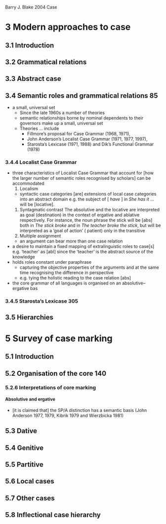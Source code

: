 Barry J. Blake 2004
Case

# 3 Modern approaches to case

## 3.1 Introduction

## 3.2 Grammatical relations

## 3.3 Abstract case

## 3.4 Semantic roles and grammatical relations 85

* a small, universal set
  * Since the late 1960s a number of theories
  * semantic relationships borne by nominal dependents to their governors
    make up a small, universal set
  * Theories ... include
    * Fillmore’s proposal for Case Grammar (1968, 1971),
    * John Anderson’s Localist Case Grammar (1971, 1977, 1997),
    * Starosta’s Lexicase (1971, 1988) and Dik’s Functional Grammar (1978)

### 3.4.4 Localist Case Grammar

* three characteristics of Localist Case Grammar that account for [how the
  larger number of semantic roles recognised by scholars] can be accommodated
  1. Localism
  * syntactic case categories [are] extensions of local case categories
    into an abstract domain
    e.g. the subject of [ _have_ ] in _She has it_ ... will be [locative].
  1. Syntagmatic contrast
    The absolutive and the locative are interpreted as goal (destination)
    in the context of ergative and ablative respectively.
    For instance, the noun phrase the stick will be [abs] both in
    _The stick broke_ and in _The teacher broke the stick_, but
    will be interpreted as a ‘goal of action’ ( patient) only in the transitive
  1. Multiple assignment
    * an argument can bear more than one case relation
* a desire to maintain a fixed mapping of extralinguistic roles to case[s]
  e.g. ‘teacher’ as [abl]
  since the ‘teacher’ is the abstract source of the knowledge
* holds roles constant under paraphrase
  * capturing the objective properties of the arguments and at the same time
    recognising the difference in perspective
  * e.g. tying the holistic reading to the case relation [abs]
* the core grammar of all languages is organised on an absolutive–ergative bas

### 3.4.5 Starosta’s Lexicase 305

## 3.5 Hierarchies

# 5 Survey of case marking

## 5.1 Introduction

## 5.2 Organisation of the core 140

### 5.2.6 Interpretations of core marking

#### Absolutive and ergative

* [it is claimed that] the SP/A distinction has a semantic basis
  (John Anderson 1977, 1979, Kibrik 1979 and Wierzbicka 1981)

## 5.3 Dative

## 5.4 Genitive

## 5.5 Partitive

## 5.6 Local cases

## 5.7 Other cases

## 5.8 Inflectional case hierarchy
